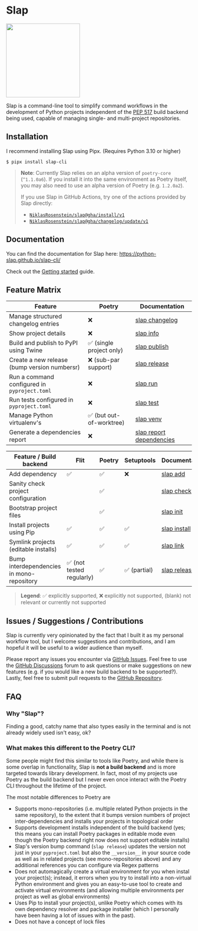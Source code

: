 # Slap

<img src="docs/content/img/logo.svg" style="height: 200px !important">

  [PEP 517]: https://peps.python.org/pep-0517/

Slap is a command-line tool to simplify command workflows in the development of Python projects
independent of the [PEP 517][] build backend being used, capable of managing single- and multi-project
repositories.

## Installation

I recommend installing Slap using Pipx. (Requires Python 3.10 or higher)

    $ pipx install slap-cli

> __Note__: Currently Slap relies on an alpha version of `poetry-core` (`^1.1.0a6`). If you install it into
> the same environment as Poetry itself, you may also need to use an alpha version of Poetry (e.g. `1.2.0a2`).
>
> If you use Slap in GitHub Actions, try one of the actions provided by Slap directly:
>
> * [`NiklasRosenstein/slap@gha/install/v1`](https://python-slap.github.io/slap-cli/guides/github/#install-slap)
> * [`NiklasRosenstein/slap@gha/changelog/update/v1`](https://python-slap.github.io/slap-cli/guides/github/#update-changelogs)

## Documentation

You can find the documentation for Slap here: <https://python-slap.github.io/slap-cli/>

Check out the [Getting started](https://python-slap.github.io/slap-cli/getting-started/) guide.

## Feature Matrix

| Feature | Poetry | Documentation |
| ------- | ------ | ------------- |
| Manage structured changelog entries | ❌ | [slap changelog](https://python-slap.github.io/slap-cli/commands/changelog/) |
| Show project details | ❌ | [slap info](https://python-slap.github.io/slap-cli/commands/info/) |
| Build and publish to PyPI using Twine | ✅ (single project only) | [slap publish](https://python-slap.github.io/slap-cli/commands/publish/) |
| Create a new release (bump version numbersr)| ❌ (sub-par support) | [slap release](https://python-slap.github.io/slap-cli/commands/release/) |
| Run a command configured in `pyproject.toml` | ❌ | [slap run](https://python-slap.github.io/slap-cli/commands/run/) |
| Run tests configured in `pyproject.toml` | ❌ | [slap test](https://python-slap.github.io/slap-cli/commands/test/) |
| Manage Python virtualenv's | ✅ (but out-of-worktree) | [slap venv](https://python-slap.github.io/slap-cli/commands/venv/) |
| Generate a dependencies report | ❌ | [slap report dependencies](https://python-slap.github.io/slap-cli/commands/report/) |

| Feature / Build backend | Flit  | Poetry  | Setuptools  | Documentation |
| ----------------------- | ----- | ------- | ----------- | --------- |
| Add dependency | ✅ | ✅ | ❌ | [slap add](https://python-slap.github.io/slap-cli/commands/add/) |
| Sanity check project configuration | | ✅ | | [slap check](https://python-slap.github.io/slap-cli/commands/check/) |
| Bootstrap project files | | ✅ | | [slap init](https://python-slap.github.io/slap-cli/commands/init/) |
| Install projects using Pip | ✅ | ✅ | ✅ | [slap install](https://python-slap.github.io/slap-cli/commands/install/) |
| Symlink projects (editable installs) | ✅ | ✅ | ✅ | [slap link](https://python-slap.github.io/slap-cli/commands/link/) |
| Bump interdependencies in mono-repository | ✅ (not tested regularly) | ✅ | ✅ (partial) | [slap release](https://python-slap.github.io/slap-cli/commands/release/) |

> __Legend__: ✅ explicitly supported, ❌ explicitly not supported, (blank) not relevant or currently not supported

## Issues / Suggestions / Contributions

  [GitHub Issues]: https://github.com/NiklasRosenstein/slap/issues
  [GitHub Discussions]: https://github.com/NiklasRosenstein/slap/discussions
  [GitHub Repository]: https://github.com/NiklasRosenstein/slap

Slap is currently very opinionated by the fact that I built it as my personal workflow tool, but I welcome
suggestions and contributions, and I am hopeful it will be useful to a wider audience than myself.

Please report any issues you encounter via [GitHub Issues][]. Feel free to use the [GitHub Discussions][] forum
to ask questions or make suggestions on new features (e.g. if you would like a new build backend to be supported?).
Lastly, feel free to submit pull requests to the [GitHub Repository][].

## FAQ

### Why "Slap"?

Finding a good, catchy name that also types easily in the terminal and is not already widely used isn't easy, ok?

### What makes this different to the Poetry CLI?

Some people might find this similar to tools like Poetry, and while there is some overlap in functionality, Slap is
**not a build backend** and is more targeted towards library development. In fact, most of my projects use Poetry as
the build backend but I never even once interact with the Poetry CLI throughout the lifetime of the project.

The most notable differences to Poetry are

* Supports mono-repositories (i.e. multiple related Python projects in the same repository), to the extent that it
  bumps version numbers of project inter-dependencies and installs your projects in topological order
* Supports development installs independent of the build backend (yes; this means you can install Poetry packages
  in editable mode even though the Poetry backend right now does not support editable installs)
* Slap's version bump command (`slap release`) updates the version not just in your `pyproject.toml` but also the
  `__version__` in your source code as well as in related projects (see mono-repositories above) and any additional
  references you can configure via Regex patterns
* Does not automagically create a virtual environment for you when instal your project(s); instead, it errors when
  you try to install into a non-virtual Python environment and gives you an easy-to-use tool to create and activate
  virtual environments (and allowing multiple environments per project as well as global environments)
* Uses Pip to install your project(s), unlike Poetry which comes with its own dependency resolver and package
  installer (which I personally have been having a lot of issues with in the past).
* Does not have a concept of lock files
